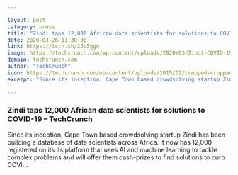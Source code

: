 ```yaml
---

layout: post
category: press
title: "Zindi taps 12,000 African data scientists for solutions to COVID-19"
date: 2020-03-26 11:30:36
link: https://tcrn.ch/2Je5ggn
image: https://techcrunch.com/wp-content/uploads/2020/03/Zindi-COVID-19-Hackathon-II.png?w=712
domain: techcrunch.com
author: "TechCrunch"
icon: https://techcrunch.com/wp-content/uploads/2015/02/cropped-cropped-favicon-gradient.png?w=180
excerpt: "Since its inception, Cape Town based crowdsolving startup Zindi has been building a database of data scientists across Africa. It now has 12,000 registered on its its platform that uses AI and machine learning to tackle complex problems and will offer them cash-prizes to find solutions to curb COVI…"

---
```


### Zindi taps 12,000 African data scientists for solutions to COVID-19 – TechCrunch

Since its inception, Cape Town based crowdsolving startup Zindi has been building a database of data scientists across Africa. It now has 12,000 registered on its its platform that uses AI and machine learning to tackle complex problems and will offer them cash-prizes to find solutions to curb COVI…
